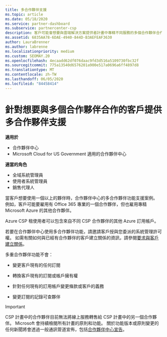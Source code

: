 ```yaml
---
title: 多合作夥伴支援
ms.topic: article
ms.date: 05/18/2020
ms.service: partner-dashboard
ms.subservice: partnercenter-csp
description: 客戶可能會想要與雲端解決方案提供者計畫中專精不同服務的多個合作夥伴合作。
ms.assetid: 6835AA78-6DAE-4940-844D-B3AEFEAF3630
author: LauraBrenner
ms.author: labrenne
ms.localizationpriority: medium
ms.custom: SEOMAY.20
ms.openlocfilehash: 4ecaadd62df076daac9fd3d516a5109730fbc32f
ms.sourcegitcommit: 775a13540d6576201a900e517a0696a6ff4897d8
ms.translationtype: MT
ms.contentlocale: zh-TW
ms.lasthandoff: 06/05/2020
ms.locfileid: "84458414"
---
```

# <a name="multi-partner-support-for-customers-who-want-to-work-with-more-than-one-partner"></a>針對想要與多個合作夥伴合作的客戶提供多合作夥伴支援

**適用於**

-  合作夥伴中心
-  Microsoft Cloud for US Government 適用的合作夥伴中心

**適當的角色**
-   全域系統管理員
-   使用者系統管理員
-   銷售代理人

當客戶想要使用一個以上的夥伴時，合作夥伴中心的多合作夥伴功能支援案例。 例如，客戶可能要雇用有 Office 365 專業的一個合作夥伴，但也雇用專精 Microsoft Azure 的其他合作夥伴。 

Azure CSP 租使用者可以包含來自不同 CSP 合作夥伴的其他 Azure 訂用帳戶。

若要在合作夥伴中心使用多合作夥伴功能，請邀請客戶授與您委派的系統管理許可權。 如需有關如何與已經有合作夥伴的客戶建立關係的資訊，請參閱[要求與客戶建立關係](request-a-relationship-with-a-customer.md)。

多重合作夥伴功能不會：

- 變更客戶現有的任何訂閱

- 轉換客戶現有的訂閱或帳戶擁有權

- 針對任何現有的訂用帳戶變更條款或客戶的義務

- 變更訂閱的記錄可查夥伴

> [!IMPORTANT]  
> CSP 計畫中的合作夥伴目前無法將線上服務轉售給 CSP 計畫中的另一個合作夥伴。 Microsoft 會持續檢閱所有計畫的原則和功能。 關於功能版本或原則變更的任何新聞將會透過一般通訊管道宣佈，包括[合作夥伴中心宣告](announcements/index.md)。






